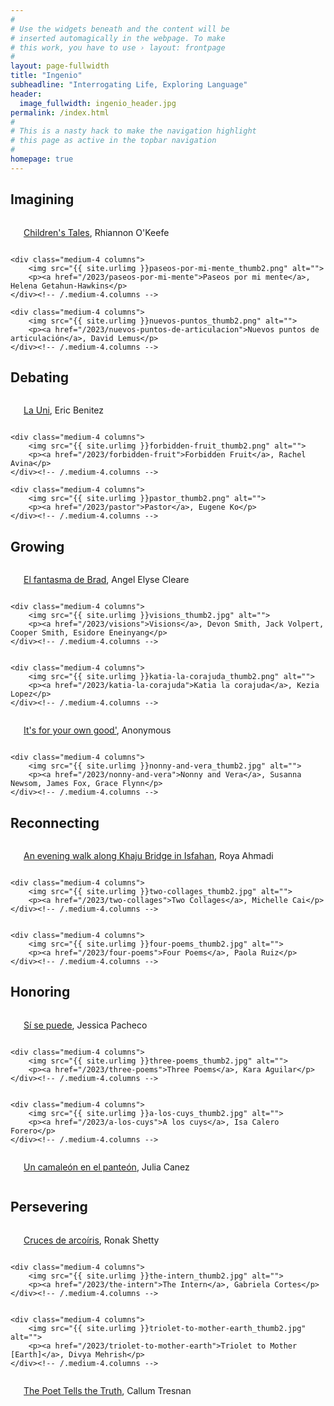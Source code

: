 ```yaml
---
#
# Use the widgets beneath and the content will be
# inserted automagically in the webpage. To make
# this work, you have to use › layout: frontpage
#
layout: page-fullwidth
title: "Ingenio"
subheadline: "Interrogating Life, Exploring Language"
header:
  image_fullwidth: ingenio_header.jpg
permalink: /index.html
#
# This is a nasty hack to make the navigation highlight
# this page as active in the topbar navigation
#
homepage: true
---
```


## Imagining
<div class="row t30">
    <div class="medium-4 columns">
        <img src="{{ site.urlimg }}childrens-tales_thumb2.jpg" alt="">
        <p><a href="/2023/childrens-tales">Children's Tales</a>, Rhiannon O'Keefe</p>
    </div><!-- /.medium-4.columns -->

    <div class="medium-4 columns">
        <img src="{{ site.urlimg }}paseos-por-mi-mente_thumb2.png" alt="">
        <p><a href="/2023/paseos-por-mi-mente">Paseos por mi mente</a>, Helena Getahun-Hawkins</p>
    </div><!-- /.medium-4.columns -->
	
    <div class="medium-4 columns">
        <img src="{{ site.urlimg }}nuevos-puntos_thumb2.png" alt="">
        <p><a href="/2023/nuevos-puntos-de-articulacion">Nuevos puntos de articulación</a>, David Lemus</p>
    </div><!-- /.medium-4.columns -->

</div>

## Debating

<div class="row t30">
    <div class="medium-4 columns">
        <img src="{{ site.urlimg }}la-uni_thumb2.png" alt="">
        <p><a href="/2023/la-uni">La Uni</a>, Eric Benitez</p>
    </div><!-- /.medium-4.columns -->

    <div class="medium-4 columns">
        <img src="{{ site.urlimg }}forbidden-fruit_thumb2.png" alt="">
        <p><a href="/2023/forbidden-fruit">Forbidden Fruit</a>, Rachel Avina</p>
    </div><!-- /.medium-4.columns -->
	
    <div class="medium-4 columns">
        <img src="{{ site.urlimg }}pastor_thumb2.png" alt="">
        <p><a href="/2023/pastor">Pastor</a>, Eugene Ko</p>
    </div><!-- /.medium-4.columns -->
</div>

## Growing

<div class="row t30">
    <div class="medium-4 columns">
        <img src="{{ site.urlimg }}el-fantasma-de-brad_thumb2.png" alt="">
        <p><a href="/2023/el-fantsama-de-brad">El fantasma de Brad</a>, Angel Elyse Cleare</p>
    </div><!-- /.medium-4.columns -->

    <div class="medium-4 columns">
        <img src="{{ site.urlimg }}visions_thumb2.jpg" alt="">
        <p><a href="/2023/visions">Visions</a>, Devon Smith, Jack Volpert, Cooper Smith, Esidore Eneinyang</p>
    </div><!-- /.medium-4.columns -->
	

    <div class="medium-4 columns">
        <img src="{{ site.urlimg }}katia-la-corajuda_thumb2.png" alt="">
        <p><a href="/2023/katia-la-corajuda">Katia la corajuda</a>, Kezia Lopez</p>
    </div><!-- /.medium-4.columns -->
	
</div>	


<div class="row t30">
    <div class="medium-4 columns">
        <img src="{{ site.urlimg }}its-for-your-own-good_thumb2.jpg" alt="">
        <p><a href="/2023/its-for-your-own-good">It's for your own good'</a>, Anonymous</p>
    </div><!-- /.medium-4.columns -->

    <div class="medium-4 columns">
        <img src="{{ site.urlimg }}nonny-and-vera_thumb2.jpg" alt="">
        <p><a href="/2023/nonny-and-vera">Nonny and Vera</a>, Susanna Newsom, James Fox, Grace Flynn</p>
    </div><!-- /.medium-4.columns -->

	
</div>	


## Reconnecting
<div class="row t30">
    <div class="medium-4 columns">
        <img src="{{ site.urlimg }}an-evening-walk-along-khaju-bridge-in-isfahan_thumb2.jpg" alt="">
        <p><a href="/2023/an-evening-walk-along-khaju-bridge-in-isfahan/">An evening walk along Khaju Bridge in Isfahan</a>, Roya Ahmadi</p>
    </div><!-- /.medium-4.columns -->

    <div class="medium-4 columns">
        <img src="{{ site.urlimg }}two-collages_thumb2.jpg" alt="">
        <p><a href="/2023/two-collages">Two Collages</a>, Michelle Cai</p>
    </div><!-- /.medium-4.columns -->
	

    <div class="medium-4 columns">
        <img src="{{ site.urlimg }}four-poems_thumb2.jpg" alt="">
        <p><a href="/2023/four-poems">Four Poems</a>, Paola Ruiz</p>
    </div><!-- /.medium-4.columns -->
	
</div>	


## Honoring
<div class="row t30">
    <div class="medium-4 columns">
        <img src="{{ site.urlimg }}si-se-puede_thumb2.png" alt="">
        <p><a href="/2023/si-se-puede/">Sí se puede</a>, Jessica Pacheco</p>
    </div><!-- /.medium-4.columns -->

    <div class="medium-4 columns">
        <img src="{{ site.urlimg }}three-poems_thumb2.jpg" alt="">
        <p><a href="/2023/three-poems">Three Poems</a>, Kara Aguilar</p>
    </div><!-- /.medium-4.columns -->
	

    <div class="medium-4 columns">
        <img src="{{ site.urlimg }}a-los-cuys_thumb2.jpg" alt="">
        <p><a href="/2023/a-los-cuys">A los cuys</a>, Isa Calero Forero</p>
    </div><!-- /.medium-4.columns -->
	
</div>	

<div class="row t30">
    <div class="medium-4 columns">
        <img src="{{ site.urlimg }}un-camaleon-en-el-panteon2.jpg" alt="">
        <p><a href="/2023/un-camaleon-en-el-panteon/">Un camaleón en el panteón</a>, Julia Canez</p>
    </div><!-- /.medium-4.columns -->

	
</div>	


## Persevering
<div class="row t30">
    <div class="medium-4 columns">
        <img src="{{ site.urlimg }}cruces-de-arcoiris_thumb2.jpg" alt="">
        <p><a href="/2023/cruces-de-arcoiris/">Cruces de arcoíris</a>, Ronak Shetty</p>
    </div><!-- /.medium-4.columns -->

    <div class="medium-4 columns">
        <img src="{{ site.urlimg }}the-intern_thumb2.jpg" alt="">
        <p><a href="/2023/the-intern">The Intern</a>, Gabriela Cortes</p>
    </div><!-- /.medium-4.columns -->
	

    <div class="medium-4 columns">
        <img src="{{ site.urlimg }}triolet-to-mother-earth_thumb2.jpg" alt="">
        <p><a href="/2023/triolet-to-mother-earth">Triolet to Mother [Earth]</a>, Divya Mehrish</p>
    </div><!-- /.medium-4.columns -->
	
</div>	

<div class="row t30">
    <div class="medium-4 columns">
        <img src="{{ site.urlimg }}the-poet-tells-the-truth_thumb2.jpg" alt="">
        <p><a href="/2023/the-poet-tells-the-truth/">The Poet Tells the Truth</a>, Callum Tresnan</p>
    </div><!-- /.medium-4.columns -->

	
</div>	
